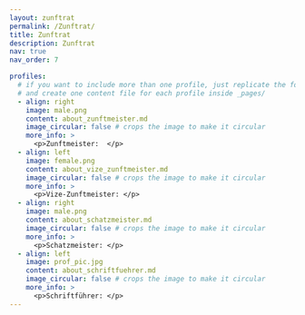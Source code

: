 ```yaml
---
layout: zunftrat
permalink: /Zunftrat/
title: Zunftrat
description: Zunftrat
nav: true
nav_order: 7

profiles:
  # if you want to include more than one profile, just replicate the following block
  # and create one content file for each profile inside _pages/
  - align: right
    image: male.png
    content: about_zunftmeister.md
    image_circular: false # crops the image to make it circular
    more_info: >
      <p>Zunftmeister:  </p>
  - align: left
    image: female.png
    content: about_vize_zunftmeister.md
    image_circular: false # crops the image to make it circular
    more_info: >
      <p>Vize-Zunftmeister: </p>
  - align: right
    image: male.png
    content: about_schatzmeister.md
    image_circular: false # crops the image to make it circular
    more_info: >
      <p>Schatzmeister: </p>
  - align: left
    image: prof_pic.jpg
    content: about_schriftfuehrer.md
    image_circular: false # crops the image to make it circular
    more_info: >
      <p>Schriftführer: </p>
---
```

